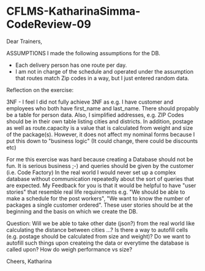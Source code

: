 # CFLMS-KatharinaSimma-CodeReview-09

Dear Trainers,

ASSUMPTIONS
I made the following assumptions for the DB.
- Each delivery person has one route per day.
- I am not in charge of the schedule and operated under the assumption that routes match Zip codes in a way, but I just entered random data.

Reflection on the exercise:

3NF - I feel I did not fully achieve 3NF as e.g. I have customer and employees who both have first_name and last_name. There should propably be a table for person data. Also, I simplified addresses, e.g. ZIP Codes should be in their own table listing cities and districts. 
In addition, postage as well as route.capacity is a value that is calculated from weight and size of the package(s). However, it does not affect my nominal forms because I put this down to "business logic" (It could change, there could be discounts etc)

For me this exercise was hard because creating a Database should not be fun. It is serious business ;-) and queries should be given by the customer (i.e. Code Factory) In the real world I would never set up a complex database without communication repeatedly about the sort of queries that are expected. My Feedback for you is that it would be helpful to have "user stories" that resemble real life requirements e.g. "We should be able to make a schedule for the post workers", "We want to know the number of packages a single customer ordered". These user stories should be at the beginning and the basis on which we create the DB.

Question: 
Will we be able to take other date (json?) from the real world like calculating the distance between cities ...?
Is there a way to autofill cells (e.g. postage should be calculated from size and weight)? Do we want to autofill such things upon createing the data or everytime the database is called upon? How do weigh performance vs size?

Cheers,
Katharina
